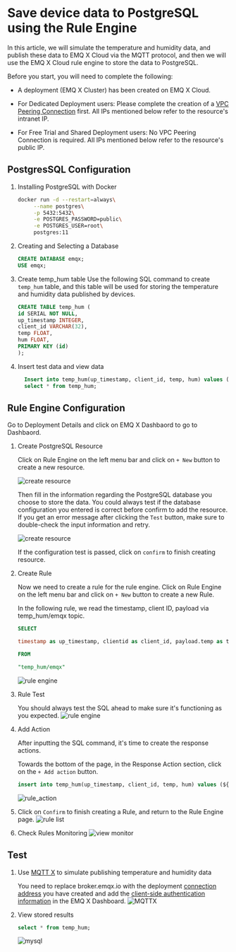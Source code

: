 # Save device data to PostgreSQL using the Rule Engine

In this article, we will simulate the temperature and humidity 
data, and publish these data to EMQ X Cloud via the MQTT protocol, and then we will use the EMQ X Cloud
rule engine to store the data to PostgreSQL.

Before you start, you will need to complete the following:

* A deployment (EMQ X Cluster) has been created on EMQ X Cloud.

* For Dedicated Deployment users: Please complete the creation of a [VPC Peering Connection](../deployments/vpc_peering.md) first. All IPs mentioned below refer to the resource's intranet IP.

* For Free Trial and Shared Deployment users: No VPC Peering Connection is required. All IPs mentioned below refer to the resource's public IP.


## PostgresSQL Configuration

1. Installing PostgreSQL with Docker

   ```bash
   docker run -d --restart=always\
        --name postgres\
        -p 5432:5432\
        -e POSTGRES_PASSWORD=public\
        -e POSTGRES_USER=root\
        postgres:11
   ```
2. Creating and Selecting a Database

   ```sql
   CREATE DATABASE emqx;
   USE emqx;
   ```

3. Create temp_hum table
   Use the following SQL command to create `temp_hum` table,
   and this table will be used for storing the temperature and
   humidity data published by devices.

    ```sql
    CREATE TABLE temp_hum (
    id SERIAL NOT NULL, 
    up_timestamp INTEGER, 
    client_id VARCHAR(32), 
    temp FLOAT, 
    hum FLOAT, 
    PRIMARY KEY (id)
    );
    ```

4. Insert test data and view data

   ```sql
     Insert into temp_hum(up_timestamp, client_id, temp, hum) values (1603963414,'client_1',19.1,55); 
     select * from temp_hum;
   ```

   
## Rule Engine Configuration  

Go to Deployment Details and click on EMQ X Dashbaord to go to Dashbaord. 

1. Create PostgreSQL Resource

   Click on Rule Engine on the left menu bar and
   click on `+ New` button to create a new resource.
   
   ![create resource](./_assets/create_postgressql_resource1.png)
   
   Then fill in the information regarding the PostgreSQL database
   you choose to store the data. You could always test if the database configuration you entered is correct before confirm to add the resource. If you get an error message after
   clicking the `Test` button, make sure to double-check the input information
   and retry.

   ![create resource](./_assets/create_postgressql_resource2.png)
   
   If the configuration test is passed, click on `confirm` to finish creating resource.
   
2. Create Rule
   
   Now we need to create a rule for the rule engine. 
   Click on Rule Engine on the left menu bar and
   click on `+ New` button to create a new Rule.

   In the following rule, we read the timestamp, 
   client ID, payload via temp_hum/emqx topic.
   
   ```sql
   SELECT 
   
   timestamp as up_timestamp, clientid as client_id, payload.temp as temp, payload.hum as hum  
   
   FROM  
   
   "temp_hum/emqx"  
   ```
   
   ![rule engine](./_assets/create_postgressql_resource3.png)

3. Rule Test
   
   You should always test the SQL ahead to make sure it's functioning 
   as you expected.
   ![rule engine](./_assets/create_postgressql_resource4.png)
   
   
   
4. Add Action

   After inputting the SQL command, it's time to create the response actions.

   Towards the bottom of the page, in the Response Action section, 
   click on the `+ Add action` button.
   
   ```sql
   insert into temp_hum(up_timestamp, client_id, temp, hum) values (${up_timestamp}, ${client_id}, ${temp}, ${hum}) 
   ```
   ![rule_action](./_assets/add_postgressql_action.png)

5. Click on `Confirm` to finish creating a Rule, and return to the Rule Engine page.
   ![rule list](./_assets/add_postgressql_action2.png)


5. Check Rules Monitoring
   ![view monitor](./_assets/postgressql_view_monitor.png)
    

## Test

1. Use [MQTT X](https://mqttx.app/) to simulate publishing temperature and humidity data

   You need to replace broker.emqx.io with the deployment [connection address](../deployments/view_deployment.md) you have created and add the [client-side authentication information](../deployments/dashboard/users_and_acl.md) in the EMQ X Dashboard.
   ![MQTTX](./_assets/mqttx_publish.png)

2. View stored results
      ```sql
      select * from temp_hum;
      ```
   ![mysql](./_assets/psql_query_result.png)
